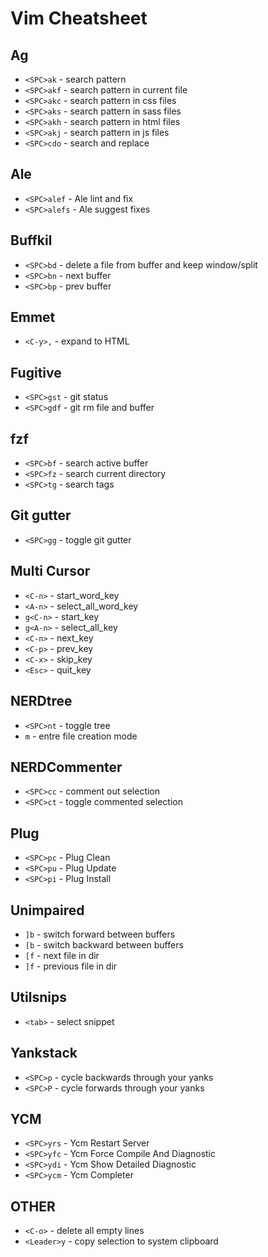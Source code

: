 # Vim Cheatsheet

## Ag
* `<SPC>ak` - search pattern
* `<SPC>akf` - search pattern in current file
* `<SPC>akc` - search pattern in css files
* `<SPC>aks` - search pattern in sass files
* `<SPC>akh` - search pattern in html files
* `<SPC>akj` - search pattern in js files
* `<SPC>cdo` - search and replace

## Ale
* `<SPC>alef` - Ale lint and fix
* `<SPC>alefs` - Ale suggest fixes

## Buffkil
* `<SPC>bd` - delete a file from buffer and keep window/split
* `<SPC>bn` - next buffer
* `<SPC>bp` - prev buffer

## Emmet
* `<C-y>,` - expand to HTML

## Fugitive
* `<SPC>gst` - git status
* `<SPC>gdf` - git rm file and buffer

## fzf
* `<SPC>bf` - search active buffer
* `<SPC>fz` - search current directory
* `<SPC>tg` - search tags

## Git gutter
* `<SPC>gg` - toggle git gutter

## Multi Cursor
* `<C-n>` - start_word_key
* `<A-n>` - select_all_word_key
* `g<C-n>` - start_key
* `g<A-n>` - select_all_key
* `<C-n>` - next_key
* `<C-p>` - prev_key
* `<C-x>` - skip_key
* `<Esc>` - quit_key

## NERDtree
* `<SPC>nt` - toggle tree
* `m` - entre file creation mode

## NERDCommenter
* `<SPC>cc` - comment out selection
* `<SPC>ct` - toggle commented selection

## Plug
* `<SPC>pc` - Plug Clean
* `<SPC>pu` - Plug Update
* `<SPC>pi` - Plug Install

## Unimpaired
* `]b` - switch forward between buffers
* `[b` - switch backward between buffers
* `[f` - next file in dir
* `]f` - previous file in dir

## Utilsnips
* `<tab>` - select snippet

## Yankstack
* `<SPC>p` - cycle backwards through your yanks
* `<SPC>P` - cycle forwards through your yanks

## YCM
* `<SPC>yrs` - Ycm Restart Server
* `<SPC>yfc` - Ycm Force Compile And Diagnostic
* `<SPC>ydi` - Ycm Show Detailed Diagnostic
* `<SPC>ycm` - Ycm Completer

## OTHER
* `<C-o>` - delete all empty lines
* `<Leader>y` - copy selection to system clipboard
